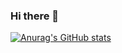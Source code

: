 ### Hi there 👋
[![Anurag's GitHub stats](https://github-readme-stats.vercel.app/api?username=ofirrubin)](https://github.com/anuraghazra/github-readme-stats)

<!--
**ofirrubin/ofirrubin** is a ✨ _special_ ✨ repository because its `README.md` (this file) appears on your GitHub profile.

Here are some ideas to get you started:

- 🔭 I’m currently working on ...
- 🌱 I’m currently learning ...
- 👯 I’m looking to collaborate on ...
- 🤔 I’m looking for help with ...
- 💬 Ask me about ...
- 📫 How to reach me: ...
- 😄 Pronouns: ...
- ⚡ Fun fact: ...
-->
